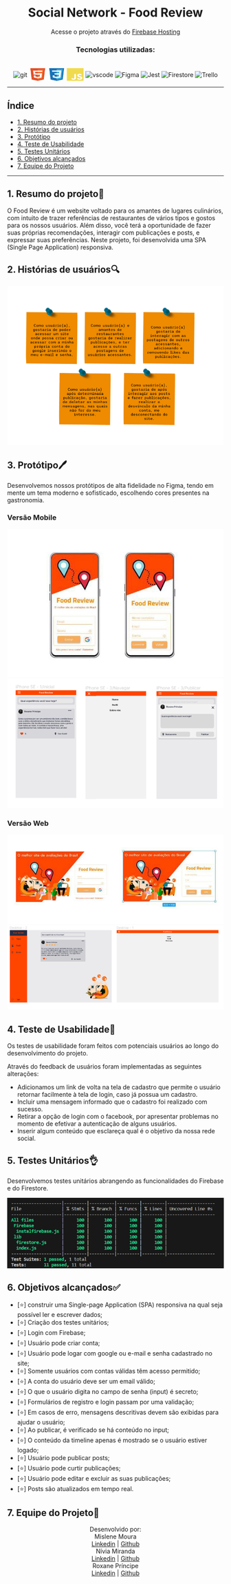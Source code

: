 <div align="center">

# Social Network - Food Review

   Acesse o projeto através do [Firebase Hosting](https://rede-social-2c0e4.firebaseapp.com/)
  </div>

<div align="center">
  
  ### Tecnologias utilizadas:  

  <br>
  <img align="center" alt="git" height="30" width="40" src="https://cdn.jsdelivr.net/gh/devicons/devicon/icons/git/git-original.svg" />
  <img align="center" alt="Rafa-HTML" height="30" width="40" src="https://raw.githubusercontent.com/devicons/devicon/master/icons/html5/html5-original.svg">
  <img align="center" alt="Rafa-CSS" height="30" width="40" src="https://raw.githubusercontent.com/devicons/devicon/master/icons/css3/css3-original.svg">
  <img align="center" alt="Rafa-Js" height="30" width="40" src="https://raw.githubusercontent.com/devicons/devicon/master/icons/javascript/javascript-plain.svg">
  <img align="center" alt="vscode" height="30" width="40" src="https://cdn.jsdelivr.net/gh/devicons/devicon/icons/vscode/vscode-original.svg" />
  <img align="center" alt="Figma" height="30" width="40" src="https://cdn.jsdelivr.net/gh/devicons/devicon/icons/figma/figma-original.svg" />
  <img align="center" alt="Jest" height="30" width="40" src="https://www.svgrepo.com/show/353930/jest.svg" />
  <img align="center" alt="Firestore" height="30" width="40" src="https://skillicons.dev/icons?i=firebase"/>
  <img align="center" alt="Trello" height="30" width="40" src="https://cdn.jsdelivr.net/gh/devicons/devicon/icons/trello/trello-plain.svg"/>
  <br>
  </div>

  ---

## Índice

* [1. Resumo do projeto](#1-resumo-do-projeto)
* [2. Histórias de usuários](#2-histórias-de-usuários)
* [3. Protótipo](#3-protótipo)
* [4. Teste de Usabilidade](#4-teste-de-usabilidade)
* [5. Testes Unitários](#5-testes-unitários)
* [6. Objetivos alcançados](#6-objetivos-alcançados)
* [7. Equipe do Projeto](#7-equipe-do-Projeto)


***

## 1. Resumo do projeto📓

O Food Review é um website voltado para os amantes de lugares culinários, com intuito de trazer referências de restaurantes de vários tipos e gostos para os nossos usuários. Além disso, você terá a oportunidade de fazer suas próprias recomendações, interagir com publicações e posts, e expressar suas preferências. Neste projeto, foi desenvolvida uma SPA (Single Page Application) responsiva.

## 2. Histórias de usuários:mag:

![Histórias de Usuários](src/Img/historias-usuarios.png)

## 3. Protótipo:pen:

Desenvolvemos nossos protótipos de alta fidelidade no Figma, tendo em mente um tema moderno e sofisticado, escolhendo cores presentes na gastronomia.

### Versão Mobile

![Mobile 2](src/Img/prototipo-mobile2.jpg)
![Mobile 1](src/Img/feed-mobile1.png)

### Versão Web

![Desktop 1](src/Img/prototipo-web1.jpg)
![Desktop 2](src/Img/feed-desktop.png)

## 4. Teste de Usabilidade:iphone:

 Os testes de usabilidade foram feitos com potenciais usuários ao longo do desenvolvimento do projeto. 

 Através do feedback de usuários foram implementadas as seguintes alterações:
 
 * Adicionamos um link de volta na tela de cadastro que permite o usuário retornar facilmente à tela de login, caso já possua um cadastro.
 * Incluir uma mensagem informado que o cadastro foi realizado com sucesso.
 * Retirar a opção de login com o facebook, por apresentar problemas no momento de efetivar a autenticação de alguns usuários.
 * Inserir algum conteúdo que esclareça qual é o objetivo da nossa rede social.

## 5. Testes Unitários:ok_hand:

Desenvolvemos testes unitários abrangendo as funcionalidades do Firebase e do Firestore. 

![Testes Unitários](src/Img/testes-unitarios.png)

## 6. Objetivos alcançados:white_check_mark:

* [:star:] construir uma Single-page Application (SPA) responsiva na qual seja possível ler e escrever dados;
* [:star:] Criação dos testes unitários;
* [:star:] Login com Firebase;
* [:star:] Usuário pode criar conta;
* [:star:] Usuário pode logar com google ou e-mail e senha cadastrado no site;
* [:star:] Somente usuários com contas válidas têm acesso permitido;
* [:star:] A conta do usuário deve ser um email válido;
* [:star:] O que o usuário digita no campo de senha (input) é secreto;
* [:star:] Formulários de registro e login passam por uma validação;
* [:star:] Em casos de erro, mensagens descritivas devem são exibidas para ajudar o usuário;
* [:star:] Ao publicar, é verificado se há  conteúdo no input;
* [:star:] O conteúdo da timeline apenas é mostrado se o usuário estiver logado;
* [:star:] Usuário pode publicar posts;
* [:star:] Usuário pode curtir publicações;
* [:star:] Usuário pode editar e excluir as suas publicações;
* [:star:] Posts são atualizados em tempo real.

## 7. Equipe do Projeto:busts_in_silhouette:

<div align="center">
Desenvolvido por:
 
  <br>
  Mislene Moura<br>
  <a href="https://www.linkedin.com/in/mislenemoura/">Linkedin</a> | <a href="https://github.com/MisleneSM">Github</a>
  <br>
  Nívia Miranda <br> 
  <a href="https://www.linkedin.com/in/niviacristina/">Linkedin</a> | <a href="https://github.com/Nivicris">Github</a>
  <br>
  Roxane Príncipe<br>
  <a href="https://www.linkedin.com/in/roxaneprincipe/">Linkedin</a> | <a href="https://github.com/roxanevp">Github</a>
</div>

